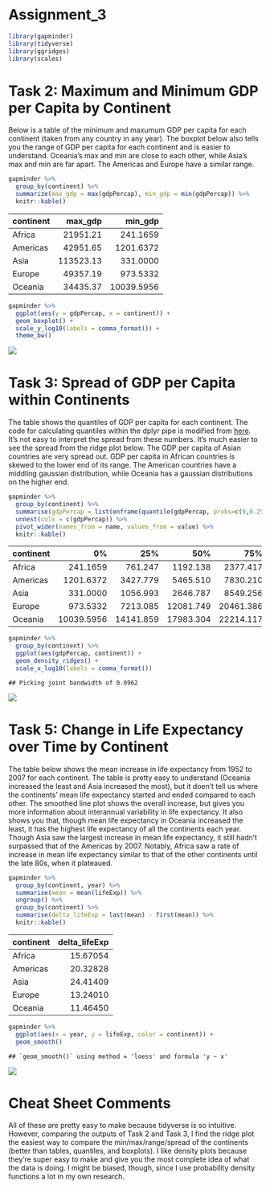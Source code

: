 Assignment\_3
================

``` r
library(gapminder)
library(tidyverse)
library(ggridges)
library(scales)
```

# Task 2: Maximum and Minimum GDP per Capita by Continent

Below is a table of the minimum and maxumum GDP per capita for each
continent (taken from any country in any year). The boxplot below also
tells you the range of GDP per capita for each continent and is easier
to understand. Oceania’s max and min are close to each other, while
Asia’s max and min are far apart. The Americas and Europe have a
similar range.

``` r
gapminder %>%
  group_by(continent) %>%
  summarize(max_gdp = max(gdpPercap), min_gdp = min(gdpPercap)) %>%
  knitr::kable()
```

| continent |  max\_gdp |   min\_gdp |
| :-------- | --------: | ---------: |
| Africa    |  21951.21 |   241.1659 |
| Americas  |  42951.65 |  1201.6372 |
| Asia      | 113523.13 |   331.0000 |
| Europe    |  49357.19 |   973.5332 |
| Oceania   |  34435.37 | 10039.5956 |

``` r
gapminder %>%
  ggplot(aes(y = gdpPercap, x = continent)) +
  geom_boxplot() +
  scale_y_log10(labels = comma_format()) +
  theme_bw()
```

![](Assigment_3_files/figure-gfm/unnamed-chunk-2-1.png)<!-- -->

# Task 3: Spread of GDP per Capita within Continents

The table shows the quantiles of GDP per capita for each continent. The
code for calculating quantiles within the dplyr pipe is modified from
[here](https://stackoverflow.com/questions/30488389/using-dplyr-window-functions-to-calculate-percentiles).
It’s not easy to interpret the spread from these numbers. It’s much
easier to see the spread from the ridge plot below. The GDP per capita
of Asian countries are very spread out. GDP per capita in African
countries is skewed to the lower end of its range. The American
countries have a middling gaussian distribution, while Oceania has a
gaussian distributions on the higher end.

``` r
gapminder %>%
  group_by(continent) %>%
  summarise(gdpPercap = list(enframe(quantile(gdpPercap, probs=c(0,0.25,0.5,0.75, 1))))) %>%
  unnest(cols = c(gdpPercap)) %>%
  pivot_wider(names_from = name, values_from = value) %>%
  knitr::kable()
```

| continent |         0% |       25% |       50% |       75% |      100% |
| :-------- | ---------: | --------: | --------: | --------: | --------: |
| Africa    |   241.1659 |   761.247 |  1192.138 |  2377.417 |  21951.21 |
| Americas  |  1201.6372 |  3427.779 |  5465.510 |  7830.210 |  42951.65 |
| Asia      |   331.0000 |  1056.993 |  2646.787 |  8549.256 | 113523.13 |
| Europe    |   973.5332 |  7213.085 | 12081.749 | 20461.386 |  49357.19 |
| Oceania   | 10039.5956 | 14141.859 | 17983.304 | 22214.117 |  34435.37 |

``` r
gapminder %>%
  group_by(continent) %>%
  ggplot(aes(gdpPercap, continent)) +
  geom_density_ridges() +
  scale_x_log10(labels = comma_format())
```

    ## Picking joint bandwidth of 0.0962

![](Assigment_3_files/figure-gfm/unnamed-chunk-3-1.png)<!-- -->

# Task 5: Change in Life Expectancy over Time by Continent

The table below shows the mean increase in life expectancy from 1952 to
2007 for each continent. The table is pretty easy to understand (Oceania
increased the least and Asia increased the most), but it doen’t tell us
where the continents’ mean life expectancy started and ended compared to
each other. The smoothed line plot shows the overall increase, but gives
you more information about interannual variability in life expectancy.
It also shows you that, though mean life expectancy in Oceania increased
the least, it has the highest life expectancy of all the continents each
year. Though Asia saw the largest increase in mean life expectancy, it
still hadn’t surpassed that of the Americas by 2007. Notably, Africa saw
a rate of increase in mean life expectancy similar to that of the other
continents until the late 80s, when it plateaued.

``` r
gapminder %>%
  group_by(continent, year) %>%
  summarise(mean = mean(lifeExp)) %>%
  ungroup() %>%
  group_by(continent) %>%
  summarise(delta_lifeExp = last(mean) - first(mean)) %>%
  knitr::kable()
```

| continent | delta\_lifeExp |
| :-------- | -------------: |
| Africa    |       15.67054 |
| Americas  |       20.32828 |
| Asia      |       24.41409 |
| Europe    |       13.24010 |
| Oceania   |       11.46450 |

``` r
gapminder %>%
  ggplot(aes(x = year, y = lifeExp, color = continent)) +
  geom_smooth()
```

    ## `geom_smooth()` using method = 'loess' and formula 'y ~ x'

![](Assigment_3_files/figure-gfm/unnamed-chunk-4-1.png)<!-- -->

# Cheat Sheet Comments

All of these are pretty easy to make because tidyverse is so intuitive.
However, comparing the outputs of Task 2 and Task 3, I find the ridge
plot the easiest way to compare the min/max/range/spread of the
continents (better than tables, quantiles, and boxplots). I like density
plots because they’re super easy to make and give you the most complete
idea of what the data is doing. I might be biased, though, since I use
probability density functions a lot in my own research.
